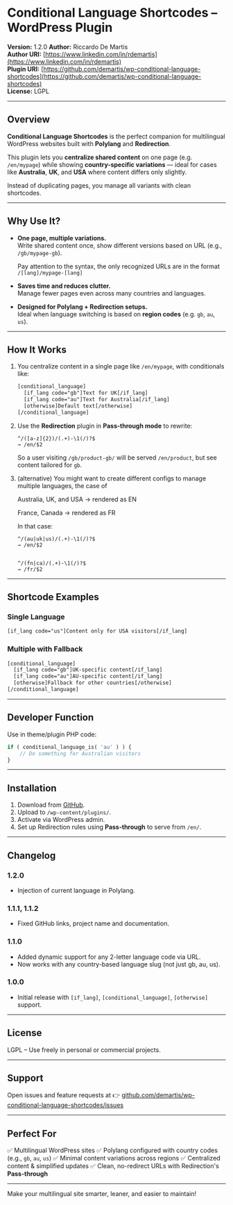 
# Conditional Language Shortcodes – WordPress Plugin

**Version:** 1.2.0
**Author:** Riccardo De Martis  
**Author URI:** [https://www.linkedin.com/in/rdemartis](https://www.linkedin.com/in/rdemartis)  
**Plugin URI:** [https://github.com/demartis/wp-conditional-language-shortcodes](https://github.com/demartis/wp-conditional-language-shortcodes)  
**License:** LGPL

---

## Overview

**Conditional Language Shortcodes** is the perfect companion for multilingual WordPress websites built with **Polylang** and **Redirection**.  

This plugin lets you **centralize shared content** on one page (e.g. `/en/mypage`) while showing **country-specific variations** — ideal for cases like **Australia**, **UK**, and **USA** where content differs only slightly.

Instead of duplicating pages, you manage all variants with clean shortcodes.

---

## Why Use It?

- **One page, multiple variations.**  
  Write shared content once, show different versions based on URL (e.g., `/gb/mypage-gb`).

  Pay attention to the syntax, the only recognized URLs are in the format `/[lang]/mypage-[lang]` 

- **Saves time and reduces clutter.**  
  Manage fewer pages even across many countries and languages.

- **Designed for Polylang + Redirection setups.**  
  Ideal when language switching is based on **region codes** (e.g. `gb`, `au`, `us`).

---

## How It Works

1. You centralize content in a single page like `/en/mypage`, with conditionals like:
   ```html
   [conditional_language]
     [if_lang code="gb"]Text for UK[/if_lang]
     [if_lang code="au"]Text for Australia[/if_lang]
     [otherwise]Default text[/otherwise]
   [/conditional_language]
   ```

2. Use the **Redirection** plugin in **Pass-through mode** to rewrite:
   ```regexp
   ^/([a-z]{2})/(.+)-\1(/)?$
   → /en/$2
   ```

   So a user visiting `/gb/product-gb/` will be served `/en/product`, but see content tailored for `gb`.


3. (alternative) You might want to create different configs to manage multiple languages, the case of

   Australia, UK, and USA → rendered as EN

   France, Canada → rendered as FR

   In that case:
   ```regexp
   ^/(au|uk|us)/(.+)-\1(/)?$
   → /en/$2


   ^/(fn|ca)/(.+)-\1(/)?$
   → /fr/$2
   ```


---

## Shortcode Examples

### Single Language
```html
[if_lang code="us"]Content only for USA visitors[/if_lang]
```

### Multiple with Fallback
```html
[conditional_language]
  [if_lang code="gb"]UK-specific content[/if_lang]
  [if_lang code="au"]AU-specific content[/if_lang]
  [otherwise]Fallback for other countries[/otherwise]
[/conditional_language]
```

---

## Developer Function

Use in theme/plugin PHP code:
```php
if ( conditional_language_is( 'au' ) ) {
    // Do something for Australian visitors
}
```

---

## Installation

1. Download from [GitHub](https://github.com/demartis/wp-conditional-language-shortcodes).
2. Upload to `/wp-content/plugins/`.
3. Activate via WordPress admin.
4. Set up Redirection rules using **Pass-through** to serve from `/en/`.

---

## Changelog

### 1.2.0
- Injection of current language in Polylang. 

### 1.1.1, 1.1.2
- Fixed GitHub links, project name and documentation.
### 1.1.0
- Added dynamic support for any 2-letter language code via URL.
- Now works with any country-based language slug (not just gb, au, us).

### 1.0.0
- Initial release with `[if_lang]`, `[conditional_language]`, `[otherwise]` support.

---

## License

LGPL – Use freely in personal or commercial projects.

---

## Support

Open issues and feature requests at
👉 [github.com/demartis/wp-conditional-language-shortcodes/issues](https://github.com/demartis/wp-conditional-language-shortcodes/issues)

---

## Perfect For

✅ Multilingual WordPress sites
✅ Polylang configured with country codes (e.g., `gb`, `au`, `us`)
✅ Minimal content variations across regions
✅ Centralized content & simplified updates
✅ Clean, no-redirect URLs with Redirection's **Pass-through**

---

Make your multilingual site smarter, leaner, and easier to maintain!

